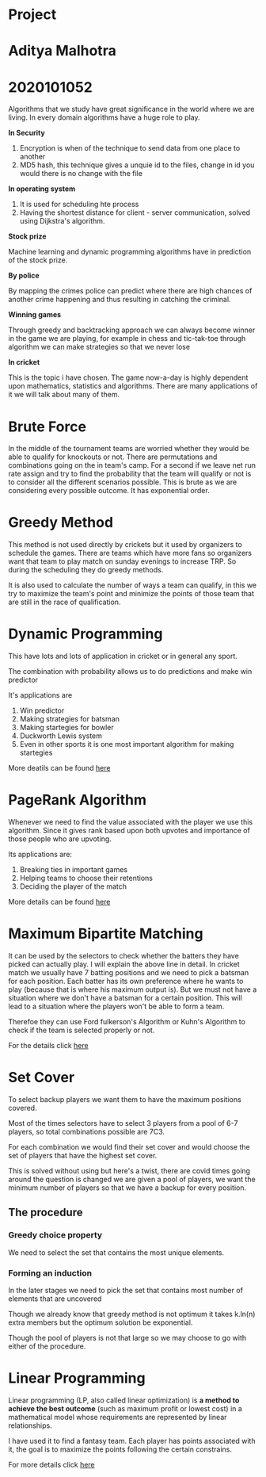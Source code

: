# Project

# Aditya Malhotra

# 2020101052

Algorithms that we study have great significance in the world where we are living. In every domain algorithms have a huge role to play.

**In Security**

1. Encryption is when of the technique to send data from one place to another
2. MD5 hash, this technique gives a unquie id to the files, change in id you would there is no change with the file

**In operating system**

1. It is used for scheduling hte process
2. Having the shortest distance for client - server communication, solved using Dijkstra's algorithm.

**Stock prize** 

Machine learning and dynamic programming algorithms have in prediction of the stock prize.

**By police**

By mapping the crimes police can predict where there are high chances of another crime happening and thus resulting in catching the criminal.

**Winning games**

Through greedy and backtracking approach we can always become winner in the game we are playing, for example in chess and tic-tak-toe through algorithm we can make strategies so that we never lose

**In cricket**

This is the topic i have chosen. The game now-a-day is highly dependent upon mathematics, statistics and algorithms. There are many applications of it we will talk about many of them.

# Brute Force

In the middle of the tournament teams are worried whether they would be able to qualify for knockouts or not. There are permutations and combinations going on the in team's camp. For a second if we leave net run rate assign and try to find the probability that the team will qualify or not is to consider all the different scenarios possible. This is brute as we are considering every possible outcome. It has exponential order.

# Greedy Method

This method is not used directly by crickets but it used by organizers to schedule the games. There are teams which have more fans so organizers want that team to play match on sunday evenings to increase TRP. So during the scheduling they do greedy methods. 

It is also used to calculate the number of ways a team can qualify, in this we try to maximize the team's point and minimize the points of those team that are still in the race of qualification.

# Dynamic Programming

This have lots and lots of application in cricket or in general any sport.

The combination with probability allows us to do predictions and make win predictor

It's applications are 

1. Win predictor
2. Making strategies for batsman
3. Making startegies for bowler
4. Duckworth Lewis system
5. Even in other sports it is one most important algorithm for making startegies



More deatils can be found [here](Dynamic_Programming.md)



# PageRank Algorithm

Whenever we need to find the value associated with the player we use this algorithm. Since it gives rank based upon both upvotes and importance of those people who are upvoting.

Its applications are:

1. Breaking ties in important games
2. Helping teams to choose their retentions
3. Deciding the player of the match



More details can be found [here](Pagerank.md)



# Maximum Bipartite Matching

It can be used by the selectors to check whether the batters they have picked can actually play. I will explain the above line in detail. In cricket match we usually have 7 batting positions and we need to pick a batsman for each position. Each batter has its own preference where he wants to play (because that is where his maximum output is). But we must not have a situation where we don't have a batsman for a certain position. This will lead to a situation where the players won't be able to form a team.

Therefoe they can use Ford fulkerson's Algorithm or Kuhn's Algorithm to check if the team is selected properly or not.

For the details click [here](Maximum_Bipartite_Matching.md) 

# Set Cover

To select backup players we want them to have the maximum positions covered.

Most of the times selectors have to select 3 players from a pool of 6-7 players, so total combinations possible are 7C3.

For each combination we would find their set cover and would choose the set of players that have the highest set cover. 

This is solved without using but here's a twist, there are covid times going around the question is changed we are given a pool of players, we want the minimum number of players so that we have a backup for every position.

## The procedure
### Greedy choice property
We need to select the set that contains the most unique elements.

### Forming an induction
In the later stages we need to pick the set that contains most number of elements that are uncovered

Though we already know that greedy method is not optimum it takes k.ln(n) extra members but the optimum solution be exponential.

Though the pool of players is not that large so we may choose to go with either of the procedure.

# Linear Programming

Linear programming (LP, also called linear optimization) is **a method to achieve the best outcome** (such as maximum profit or lowest cost) in a mathematical model whose requirements are represented by linear relationships.

I have used it to find a fantasy team. Each player has points associated with it, the goal is to maximize the points following the certain constrains.



For more details click [here](linear_programming.md)
